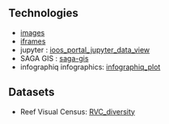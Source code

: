 ## Technologies
* [images](examples/iframe)
* [iframes](examples/iframe)
* jupyter : [ioos_portal_jupyter_data_view](examples/ioos_portal_jupyter_data_view)
* SAGA GIS : [saga-gis](examples/saga-gis)
* infographiq infographics: [infographiq_plot](examples/infographiq_plot)

## Datasets
* Reef Visual Census: [RVC_diversity](examples/RVC_diversity)
